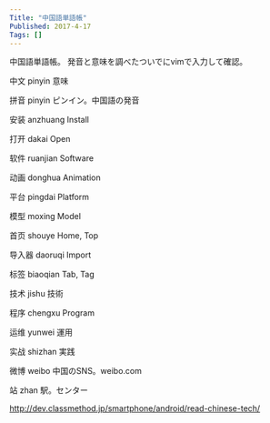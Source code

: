 ```yaml
---
Title: "中国語単語帳"
Published: 2017-4-17
Tags: []
---
```


中国語単語帳。
発音と意味を調べたついでにvimで入力して確認。




中文
pinyin
意味




拼音
pinyin
ピンイン。中国語の発音


安装
anzhuang
Install


打开
dakai
Open


软件
ruanjian
Software


动画
donghua
Animation


平台
pingdai
Platform


模型
moxing
Model


首页
shouye
Home, Top


导入器
daoruqi
Import


标签
biaoqian
Tab, Tag


技术
jishu
技術


程序
chengxu
Program


运维
yunwei
運用


实战
shizhan
実践


微博
weibo
中国のSNS。weibo.com


站
zhan
駅。センター




http://dev.classmethod.jp/smartphone/android/read-chinese-tech/

